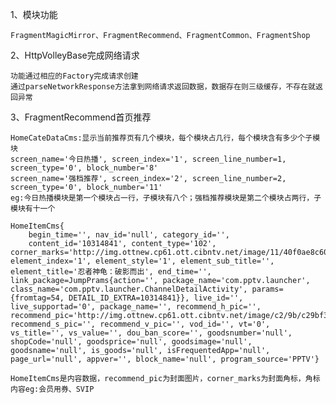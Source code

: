 1、模块功能

    FragmentMagicMirror、FragmentRecommend、FragmentCommon、FragmentShop

2、HttpVolleyBase完成网络请求

    功能通过相应的Factory完成请求创建
    通过parseNetworkResponse方法拿到网络请求返回数据，数据存在则三级缓存，不存在就返回异常

3、FragmentRecommend首页推荐

    HomeCateDataCms:显示当前推荐页有几个模块，每个模块占几行，每个模块含有多少个子模块
    screen_name='今日热播', screen_index='1', screen_line_number=1, screen_type='0', block_number='8'
    screen_name='强档推荐', screen_index='2', screen_line_number=2, screen_type='0', block_number='11'
    eg:今日热播模块是第一个模块占一行，子模块有八个；强档推荐模块是第二个模块占两行，子模块有十一个

    HomeItemCms{
        begin_time='', nav_id='null', category_id='', 
        content_id='10314841', content_type='102', corner_marks='http://img.ottnew.cp61.ott.cibntv.net/image/11/40f0ae8c602248f3a9a677c5724b1537.png', element_index='1', element_style='1', element_sub_title='', element_title='忍者神龟：破影而出', end_time='', link_package=JumpPrams{action='', package_name='com.pptv.launcher', class_name='com.pptv.launcher.ChannelDetailActivity', params={fromtag=54, DETAIL_ID_EXTRA=10314841}}, live_id='', live_supportad='0', package_name='', recommend_h_pic='', recommend_pic='http://img.ottnew.cp61.ott.cibntv.net/image/c2/9b/c29bf3cc628cae81c7d5af18b31d4031.jpg', recommend_s_pic='', recommend_v_pic='', vod_id='', vt='0', vs_title='', vs_value='', dou_ban_score='', goodsnumber='null', shopCode='null', goodsprice='null', goodsimage='null', goodsname='null', is_goods='null', isFrequentedApp='null', page_url='null', appver='', block_name='null', program_source='PPTV'}

    HomeItemCms是内容数据，recommend_pic为封面图片，corner_marks为封面角标，角标内容eg:会员用券、SVIP

